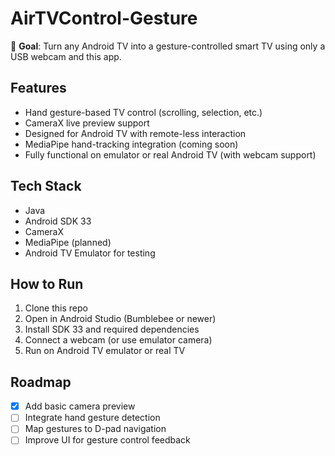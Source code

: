 # AirTVControl-Gesture

🎯 **Goal**: Turn any Android TV into a gesture-controlled smart TV using only a USB webcam and this app.

## Features
- Hand gesture-based TV control (scrolling, selection, etc.)
- CameraX live preview support
- Designed for Android TV with remote-less interaction
- MediaPipe hand-tracking integration (coming soon)
- Fully functional on emulator or real Android TV (with webcam support)

## Tech Stack
- Java
- Android SDK 33
- CameraX
- MediaPipe (planned)
- Android TV Emulator for testing

## How to Run
1. Clone this repo
2. Open in Android Studio (Bumblebee or newer)
3. Install SDK 33 and required dependencies
4. Connect a webcam (or use emulator camera)
5. Run on Android TV emulator or real TV

## Roadmap
- [x] Add basic camera preview
- [ ] Integrate hand gesture detection
- [ ] Map gestures to D-pad navigation
- [ ] Improve UI for gesture control feedback
